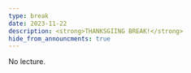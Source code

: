 ```yaml
---
type: break
date: 2023-11-22
description: <strong>THANKSGIING BREAK!</strong>
hide_from_announcments: true
---
```

No lecture.
